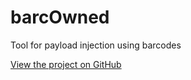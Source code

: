# barcOwned

Tool for payload injection using barcodes

[View the project on GitHub](https://github.com/T3hUb3rK1tten/barcowned)
